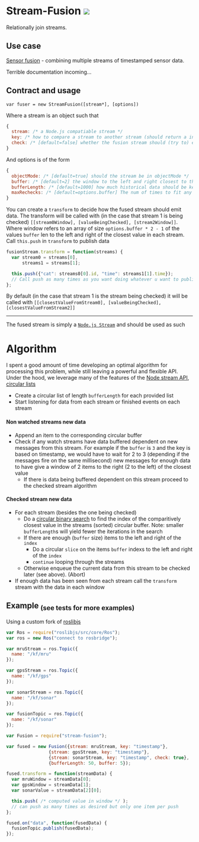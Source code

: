 Stream-Fusion [![](https://magnum.travis-ci.com/megawac/stream-fusion.svg?token=oSwrxUEG4V38qpMqB1xp)](https://magnum.travis-ci.com/megawac/stream-fusion)
==========

Relationally join streams.

## Use case

[Sensor fusion](http://en.wikipedia.org/wiki/Sensor_fusion) - combining multiple streams of timestamped sensor data.

Terrible documentation incoming...

## Contract and usage

`var fuser = new StreamFusion([stream*], [options])`

Where a stream is an object such that

```js
{
  stream: /* a Node.js compatiable stream */
  key: /* how to compare a stream to another stream (should return a integer or string). See http://underscorejs.org/#iteratee */
  check: /* [default=false] whether the fusion stream should (try to) emit data whenever this stream emits data */
}
```

And options is of the form

```js
{
  objectMode: /* [default=true] should the stream be in objectMode */
  buffer: /* [default=2] the window to the left and right closest to the value being checked (i.e. if buffer is 2 then transform will be called with `[valueBelowCheck, valueAboveCheck]`). Note: values will be buffered internally until there is enough info to the left and right of the window. Implementation note: the value in the middle will always be `<=` the value being checked */
  bufferLength: /* [default=1000] how much historical data should be kept. If streams are in sync you should definetely set this to a low value */
  maxRechecks: /* [default=options.buffer] The num of times to fit any piece of data in the window (see options.buffer) */
}
```

You can create a `transform` to decide how the fused stream should emit data. The transform will be called with (in the case that stream 1 is being checked) `[[stream0Window], [valueBeingChecked], [stream2Window]]`. Where window refers to an array of size `options.buffer * 2 - 1` of the values `buffer` len to the left and right of the closest value in each stream. Call `this.push` in `transform` to publish data

```js
fusionStream.transform = function(streams) {
  var stream0 = streams[0],
      streams1 = streams[1];

  this.push({"cat": streams0[0].id, "time": streams1[1].time});
  // Call push as many times as you want doing whatever u want to publish to the stream
};
```

By default (in the case that stream 1 is the stream being checked) it will be called with `[[closestValueFromStream0], [valueBeingChecked], [closestValueFromStream2]]`

----------------

The fused stream is simply a [`Node.js Stream`](http://nodejs.org/api/stream.html) and should be used as such

# Algorithm

I spent a good amount of time developing an optimal algorithm for processing this problem, while still leaving a powerful and flexible API. Under the hood, we leverage many of the features of the [Node stream API](http://nodejs.org/api/stream.html), [circular lists](https://github.com/megawac/cbuffer)

- Create a circular list of length `bufferLength` for each provided list
- Start listening for data from each stream or finished events on each stream

#### Non watched streams new data
- Append an item to the corresponding circular buffer
- Check if any watch streams have data buffered dependent on new messages from this stream. For example if the `buffer` is `3` and the key is based on timestamp, we would have to wait for 2 to 3 (depending if the messages fire on the same millisecond) new messages for enough data to have give a window of 2 items to the right (2 to the left) of the closest value
    - If there is data being buffered dependent on this stream proceed to the checked stream algorithm

#### Checked stream new data
- For each stream (besides the one being checked)
    - Do a [circular binary search](https://github.com/trevnorris/cbuffer/pull/14) to find the index of the comparitively closest value in the streams (sorted) circular buffer. Note: smaller `bufferLength`s will yield fewer the iterations in the search
    - If there are enough (`buffer` size) items to the left and right of the `index`
        - Do a circular `slice` on the items `buffer` indexs to the left and right of the `index`
        - `continue` looping through the streams 
    - Otherwise enqueue the current data from this stream to be checked later (see above). (Abort)
- If enough data has been seen from each stream call the `transform` stream with the data in each window

## Example <sub>(see tests for more examples)</sub>

Using a custom fork of [roslibjs](https://github.com/RobotWebTools/roslibjs)

```js
var Ros = require("roslibjs/src/core/Ros");
var ros = new Ros("connect to rosbridge");

var mruStream = ros.Topic({
  name: "/kf/mru"
});

var gpsStream = ros.Topic({
  name: "/kf/gps"
});

var sonarStream = ros.Topic({
  name: "/kf/sonar"
});

var fusionTopic = ros.Topic({
  name: "/kf/sonar"
});

var Fusion = require("stream-fusion");

var fused = new Fusion({stream: mruStream, key: "timestamp"},
                {stream: gpsStream, key: "timestamp"},
                {stream: sonarStream, key: "timestamp", check: true},
                {bufferLength: 50, buffer: 5});

fused.transform = function(streamData) {
  var mruWindow = streamData[0];
  var gpsWindow = streamData[1];
  var sonarValue = streamData[2][0];

  this.push( /* computed value in window */ );
  // can push as many times as desired but only one item per push
};

fused.on("data", function(fusedData) {
  fusionTopic.publish(fusedData);
});
```
